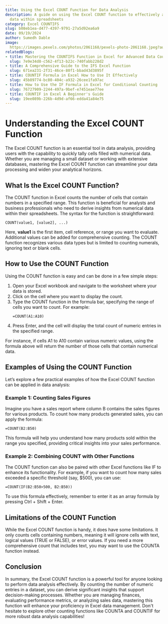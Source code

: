 ```yaml
---
title: Using the Excel COUNT Function for Data Analysis
description: A guide on using the Excel COUNT function to effectively analyze numerical
  data within spreadsheets
category: Excel COUNTIFS
slug: b08eb1ea-d477-4397-9791-27a5d92ea6a9
date: 09/19/2024
author: Sumedh Dable
image: 
  https://images.pexels.com/photos/2061168/pexels-photo-2061168.jpeg?auto=compress&cs=tinysrgb&w=600
relatedBlogs:
- title: Mastering the COUNTIFS Function in Excel for Advanced Data Counting
  slug: 7e9e34d8-c562-4f13-b22c-740fabb228d2
- title: A Comprehensive Guide to the IFS Excel Function
  slug: 671ea231-2f31-46ce-80f1-bbad43d3895f
- title: COUNTIF Formula in Excel How to Use It Effectively
  slug: 45b89774-bc80-404c-a932-26cee1fa97ac
- title: How to Use the IF Formula in Excel for Conditional Counting
  slug: 76727909-2244-497a-9bef-e7451eae77ee
- title: COUNTIF in Excel A Beginner's Guide
  slug: 19ee089b-226b-4d9d-af66-edda41a84e75
---
```


# Understanding the Excel COUNT Function

The Excel COUNT function is an essential tool in data analysis, providing users with the capability to quickly tally cells filled with numerical data. Whether you are managing a small dataset or working with extensive databases, mastering the Excel COUNT function can streamline your data processing and widen your analytical horizons.

## What Is the Excel COUNT Function?

The COUNT function in Excel counts the number of cells that contain numbers in a specified range. This function is beneficial for analysts and business professionals who need to derive insights from numerical data within their spreadsheets. The syntax for the function is straightforward:

```excel
COUNT(value1, [value2], ...)
```

Here, **value1** is the first item, cell reference, or range you want to evaluate. Additional values can be added for comprehensive counting. The COUNT function recognizes various data types but is limited to counting numerals, ignoring text or blank cells.

## How to Use the COUNT Function

Using the COUNT function is easy and can be done in a few simple steps:

1. Open your Excel workbook and navigate to the worksheet where your data is stored.
2. Click on the cell where you want to display the count.
3. Type the COUNT function in the formula bar, specifying the range of cells you want to count. For example:
   ```excel
   =COUNT(A1:A10)
   ```
4. Press Enter, and the cell will display the total count of numeric entries in the specified range.

For instance, if cells A1 to A10 contain various numeric values, using the formula above will return the number of those cells that contain numerical data.

## Examples of Using the COUNT Function

Let’s explore a few practical examples of how the Excel COUNT function can be applied in data analysis:

### Example 1: Counting Sales Figures

Imagine you have a sales report where column B contains the sales figures for various products. To count how many products generated sales, you can apply the formula:

```excel
=COUNT(B2:B50)
```

This formula will help you understand how many products sold within the range you specified, providing critical insights into your sales performance.

### Example 2: Combining COUNT with Other Functions

The COUNT function can also be paired with other Excel functions like IF to enhance its functionality. For example, if you want to count how many sales exceeded a specific threshold (say, $500), you can use:

```excel
=COUNT(IF(B2:B50>500, B2:B50))
```

To use this formula effectively, remember to enter it as an array formula by pressing Ctrl + Shift + Enter.

## Limitations of the COUNT Function

While the Excel COUNT function is handy, it does have some limitations. It only counts cells containing numbers, meaning it will ignore cells with text, logical values (TRUE or FALSE), or error values. If you need a more comprehensive count that includes text, you may want to use the COUNTA function instead.

## Conclusion

In summary, the Excel COUNT function is a powerful tool for anyone looking to perform data analysis effectively. By counting the number of numeric entries in a dataset, you can derive significant insights that support decision-making processes. Whether you are managing finances, evaluating performance metrics, or analyzing sales data, mastering this function will enhance your proficiency in Excel data management. Don't hesitate to explore other counting functions like COUNTA and COUNTIF for more robust data analysis capabilities!